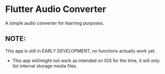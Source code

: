 # Flutter Audio Converter

A simple audio converter for learning purposes.

## NOTE:
This app is still in EARLY DEVELOPMENT, no functions actually work yet.

* This app will/might not work as intended on IOS for the time, it will only list internal storage media files.
